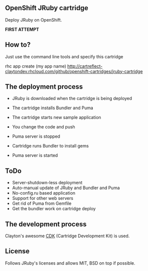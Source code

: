 ## OpenShift JRuby cartridge

Deploy JRuby on OpenShift.

**FIRST ATTEMPT**

## How to?

Just use the command line tools and specify this cartridge

rhc app create (my app name) http://cartreflect-claytondev.rhcloud.com/github/openshift-cartridges/jruby-cartridge

## The deployment process

* JRuby is downloaded when the cartridge is being deployed
* The cartridge installs Bundler and Puma
* The cartridge starts new sample application

* You change the code and push
* Puma server is stopped
* Cartridge runs Bundler to install gems
* Puma server is started

## ToDo

* Server-shutdown-less deployment
* Auto-manual update of JRuby and Bundler and Puma
* No-config.ru based application
* Support for other web servers
* Get rid of Puma from Gemfile
* Get the bundler work on cartridge deploy

## The development process

Clayton's awesome [CDK](https://github.com/smarterclayton/openshift-cdk-cart) (Cartridge Development Kit) is used.

## License

Follows JRuby's licenses and allows MIT, BSD on top if possible.
